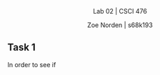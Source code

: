
<div align="center">Lab 02 | CSCI 476
  
Zoe Norden | s68k193 
</div>


## Task 1

In order to see if 

